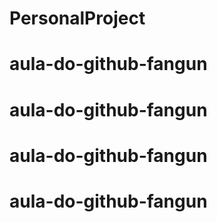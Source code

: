 # PersonalProject
# aula-do-github-fangun
# aula-do-github-fangun
# aula-do-github-fangun
# aula-do-github-fangun
